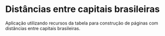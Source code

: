 # Distâncias entre capitais brasileiras
Aplicação utilizando recursos da tabela para construção de páginas com distâncias entre capitais brasileiras.

